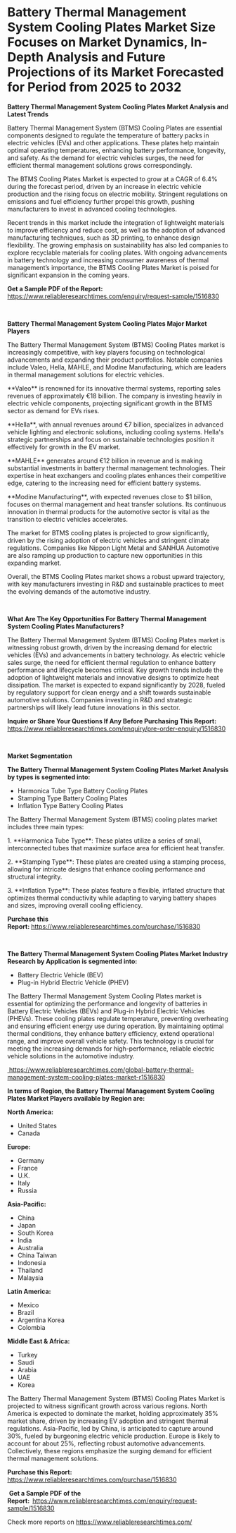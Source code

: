<p><h1>Battery Thermal Management System Cooling Plates Market Size Focuses on Market Dynamics, In-Depth Analysis and Future Projections of its Market Forecasted for Period from 2025 to 2032</h1></p><p><strong>Battery Thermal Management System Cooling Plates Market Analysis and Latest Trends</strong></p>
<p><p>Battery Thermal Management System (BTMS) Cooling Plates are essential components designed to regulate the temperature of battery packs in electric vehicles (EVs) and other applications. These plates help maintain optimal operating temperatures, enhancing battery performance, longevity, and safety. As the demand for electric vehicles surges, the need for efficient thermal management solutions grows correspondingly.</p><p>The BTMS Cooling Plates Market is expected to grow at a CAGR of 6.4% during the forecast period, driven by an increase in electric vehicle production and the rising focus on electric mobility. Stringent regulations on emissions and fuel efficiency further propel this growth, pushing manufacturers to invest in advanced cooling technologies. </p><p>Recent trends in this market include the integration of lightweight materials to improve efficiency and reduce cost, as well as the adoption of advanced manufacturing techniques, such as 3D printing, to enhance design flexibility. The growing emphasis on sustainability has also led companies to explore recyclable materials for cooling plates. With ongoing advancements in battery technology and increasing consumer awareness of thermal management’s importance, the BTMS Cooling Plates Market is poised for significant expansion in the coming years.</p></p>
<p><strong>Get a Sample PDF of the Report:&nbsp;</strong> <a href="https://www.reliableresearchtimes.com/enquiry/request-sample/1516830?utm_campaign=3363&utm_medium=2&utm_source=Github&utm_content=ia&utm_term=30032025&utm_id=battery-thermal-management-system-cooling-plates">https://www.reliableresearchtimes.com/enquiry/request-sample/1516830</a></p>
<p>&nbsp;</p>
<p><strong>Battery Thermal Management System Cooling Plates Major Market Players</strong></p>
<p><p>The Battery Thermal Management System (BTMS) Cooling Plates market is increasingly competitive, with key players focusing on technological advancements and expanding their product portfolios. Notable companies include Valeo, Hella, MAHLE, and Modine Manufacturing, which are leaders in thermal management solutions for electric vehicles.</p><p>**Valeo** is renowned for its innovative thermal systems, reporting sales revenues of approximately €18 billion. The company is investing heavily in electric vehicle components, projecting significant growth in the BTMS sector as demand for EVs rises.</p><p>**Hella**, with annual revenues around €7 billion, specializes in advanced vehicle lighting and electronic solutions, including cooling systems. Hella's strategic partnerships and focus on sustainable technologies position it effectively for growth in the EV market.</p><p>**MAHLE** generates around €12 billion in revenue and is making substantial investments in battery thermal management technologies. Their expertise in heat exchangers and cooling plates enhances their competitive edge, catering to the increasing need for efficient battery systems.</p><p>**Modine Manufacturing**, with expected revenues close to $1 billion, focuses on thermal management and heat transfer solutions. Its continuous innovation in thermal products for the automotive sector is vital as the transition to electric vehicles accelerates.</p><p>The market for BTMS cooling plates is projected to grow significantly, driven by the rising adoption of electric vehicles and stringent climate regulations. Companies like Nippon Light Metal and SANHUA Automotive are also ramping up production to capture new opportunities in this expanding market.</p><p>Overall, the BTMS Cooling Plates market shows a robust upward trajectory, with key manufacturers investing in R&D and sustainable practices to meet the evolving demands of the automotive industry.</p></p>
<p>&nbsp;</p>
<p><strong>What Are The Key Opportunities For Battery Thermal Management System Cooling Plates Manufacturers?</strong></p>
<p><p>The Battery Thermal Management System (BTMS) Cooling Plates market is witnessing robust growth, driven by the increasing demand for electric vehicles (EVs) and advancements in battery technology. As electric vehicle sales surge, the need for efficient thermal regulation to enhance battery performance and lifecycle becomes critical. Key growth trends include the adoption of lightweight materials and innovative designs to optimize heat dissipation. The market is expected to expand significantly by 2028, fueled by regulatory support for clean energy and a shift towards sustainable automotive solutions. Companies investing in R&D and strategic partnerships will likely lead future innovations in this sector.</p></p>
<p><strong>Inquire or Share Your Questions If Any Before Purchasing This Report:</strong> <a href="https://www.reliableresearchtimes.com/enquiry/pre-order-enquiry/1516830?utm_campaign=3363&utm_medium=2&utm_source=Github&utm_content=ia&utm_term=30032025&utm_id=battery-thermal-management-system-cooling-plates">https://www.reliableresearchtimes.com/enquiry/pre-order-enquiry/1516830</a></p>
<p>&nbsp;</p>
<p><strong>Market Segmentation</strong></p>
<p><strong>The Battery Thermal Management System Cooling Plates Market Analysis by types is segmented into:</strong></p>
<p><ul><li>Harmonica Tube Type Battery Cooling Plates</li><li>Stamping Type Battery Cooling Plates</li><li>Inflation Type Battery Cooling Plates</li></ul></p>
<p><p>The Battery Thermal Management System (BTMS) cooling plates market includes three main types: </p><p>1. **Harmonica Tube Type**: These plates utilize a series of small, interconnected tubes that maximize surface area for efficient heat transfer.</p><p>2. **Stamping Type**: These plates are created using a stamping process, allowing for intricate designs that enhance cooling performance and structural integrity.</p><p>3. **Inflation Type**: These plates feature a flexible, inflated structure that optimizes thermal conductivity while adapting to varying battery shapes and sizes, improving overall cooling efficiency.</p></p>
<p><strong>Purchase this Report:&nbsp;</strong><a href="https://www.reliableresearchtimes.com/purchase/1516830?utm_campaign=3363&utm_medium=2&utm_source=Github&utm_content=ia&utm_term=30032025&utm_id=battery-thermal-management-system-cooling-plates">https://www.reliableresearchtimes.com/purchase/1516830</a></p>
<p>&nbsp;</p>
<p><strong>The Battery Thermal Management System Cooling Plates Market Industry Research by Application is segmented into:</strong></p>
<p><ul><li>Battery Electric Vehicle (BEV)</li><li>Plug-in Hybrid Electric Vehicle (PHEV)</li></ul></p>
<p><p>The Battery Thermal Management System Cooling Plates market is essential for optimizing the performance and longevity of batteries in Battery Electric Vehicles (BEVs) and Plug-in Hybrid Electric Vehicles (PHEVs). These cooling plates regulate temperature, preventing overheating and ensuring efficient energy use during operation. By maintaining optimal thermal conditions, they enhance battery efficiency, extend operational range, and improve overall vehicle safety. This technology is crucial for meeting the increasing demands for high-performance, reliable electric vehicle solutions in the automotive industry.</p></p>
<p><a href="https://www.reliableresearchtimes.com/global-battery-thermal-management-system-cooling-plates-market-r1516830?utm_campaign=3363&utm_medium=2&utm_source=Github&utm_content=ia&utm_term=30032025&utm_id=battery-thermal-management-system-cooling-plates">&nbsp;https://www.reliableresearchtimes.com/global-battery-thermal-management-system-cooling-plates-market-r1516830</a></p>
<p><strong>In terms of Region, the Battery Thermal Management System Cooling Plates Market Players available by Region are:</strong></p>
<p>
    <p> <strong> North America: </strong>
        <ul>
            <li>United States</li>
            <li>Canada</li>
        </ul>
        </p> 
    <p> <strong> Europe: </strong>
        <ul>
            <li>Germany</li>
            <li>France</li>
            <li>U.K.</li>
            <li>Italy</li>
            <li>Russia</li>
        </ul>
        </p> 
    <p> <strong> Asia-Pacific: </strong>
        <ul>
            <li>China</li>
            <li>Japan</li>
            <li>South Korea</li>
            <li>India</li>
            <li>Australia</li>
            <li>China Taiwan</li>
            <li>Indonesia</li>
            <li>Thailand</li>
            <li>Malaysia</li>
        </ul>
        </p> 
    <p> <strong> Latin America: </strong>
        <ul>
            <li>Mexico</li>
            <li>Brazil</li>
            <li>Argentina Korea</li>
            <li>Colombia</li>
        </ul>
        </p> 
    <p> <strong> Middle East & Africa: </strong>
        <ul>
            <li>Turkey</li>
            <li>Saudi</li>
            <li>Arabia</li>
            <li>UAE</li>
            <li>Korea</li>
        </ul>
    </p>
    </p>
<p><p>The Battery Thermal Management System (BTMS) Cooling Plates Market is projected to witness significant growth across various regions. North America is expected to dominate the market, holding approximately 35% market share, driven by increasing EV adoption and stringent thermal regulations. Asia-Pacific, led by China, is anticipated to capture around 30%, fueled by burgeoning electric vehicle production. Europe is likely to account for about 25%, reflecting robust automotive advancements. Collectively, these regions emphasize the surging demand for efficient thermal management solutions.</p></p>
<p><strong>Purchase this Report: </strong><a href="https://www.reliableresearchtimes.com/purchase/1516830?utm_campaign=3363&utm_medium=2&utm_source=Github&utm_content=ia&utm_term=30032025&utm_id=battery-thermal-management-system-cooling-plates">https://www.reliableresearchtimes.com/purchase/1516830</a></p>
<p>&nbsp;<strong>Get a Sample PDF of the Report:&nbsp;&nbsp;</strong><a href="https://www.reliableresearchtimes.com/enquiry/request-sample/1516830?utm_campaign=3363&utm_medium=2&utm_source=Github&utm_content=ia&utm_term=30032025&utm_id=battery-thermal-management-system-cooling-plates">https://www.reliableresearchtimes.com/enquiry/request-sample/1516830</a></p>
<p><strong></strong></p>
<p>Check more reports on <a href="https://www.reliableresearchtimes.com/?utm_campaign=3363&utm_medium=2&utm_source=Github&utm_content=ia&utm_term=30032025&utm_id=battery-thermal-management-system-cooling-plates">https://www.reliableresearchtimes.com/</a></p>